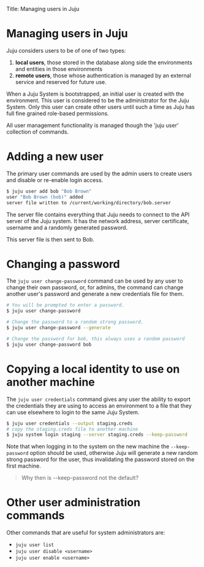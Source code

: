 Title: Managing users in Juju  

# Managing users in Juju

Juju considers users to be of one of two types:

  1. **local users**, those stored in the database along side the environments and
entities in those environments
  1. **remote users**, those whose authentication
is managed by an external service and reserved for future use.

When a Juju System is bootstrapped, an initial user is created with the 
environment. This user is considered to be the administrator for the Juju
System. Only this user can create other users until such a time as Juju has
full fine grained role-based permissions.

All user management functionality is managed though the 'juju user' collection
of commands.

# Adding a new user

The primary user commands are used by the admin users to create users and
disable or re-enable login access.

```bash
$ juju user add bob "Bob Brown"
user "Bob Brown (bob)" added
server file written to /current/working/directory/bob.server
```

The server file contains everything that Juju needs to connect to the API
server of the Juju system. It has the network address, server certificate,
username and a randomly generated password.

This server file is then sent to Bob.

# Changing a password

The `juju user change-password` command can be used by any user to change
their own password, or, for admins, the command can change another user's
password and generate a new credentials file for them.

```bash
# You will be prompted to enter a password.
$ juju user change-password

# Change the password to a random strong password.
$ juju user change-password --generate

# Change the password for bob, this always uses a random password
$ juju user change-password bob
```

# Copying a local identity to use on another machine

The `juju user credentials` command gives any user the ability to export the
credentials they are using to access an environment to a file that they can
use elsewhere to login to the same Juju System.

```bash
$ juju user credentials --output staging.creds
# copy the staging.creds file to another machine
$ juju system login staging --server staging.creds --keep-password
```

Note that when logging in to the system on the new machine the `--keep-
password` option should be used, otherwise Juju will generate a new random
strong password for the user, thus invalidating the password stored on the
first machine.

>
> Why then is --keep-password not the default?
>

# Other user administration commands

Other commands that are useful for system administrators are:

  - `juju user list`
  - `juju user disable <username>`
  - `juju user enable <username>`

